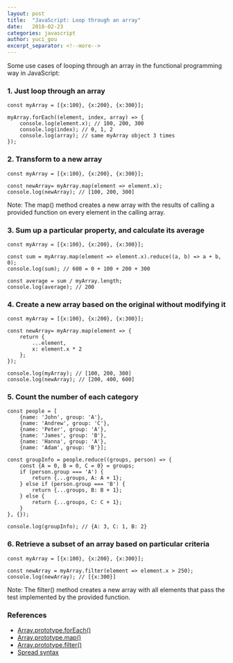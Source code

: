 ```yaml
---
layout: post
title:  "JavaScript: Loop through an array"
date:   2018-02-23
categories: javascript
author: yuci_gou
excerpt_separator: <!--more-->
---
```


Some use cases of looping through an array in the functional programming way in JavaScript:

### 1. Just loop through an array

    const myArray = [{x:100}, {x:200}, {x:300}];

    myArray.forEach((element, index, array) => {
        console.log(element.x); // 100, 200, 300
        console.log(index); // 0, 1, 2
        console.log(array); // same myArray object 3 times
    });

<!--more-->

### 2. Transform to a new array

    const myArray = [{x:100}, {x:200}, {x:300}];

    const newArray= myArray.map(element => element.x);
    console.log(newArray); // [100, 200, 300]

Note: The map() method creates a new array with the results of calling a provided function on every element in the calling array.

### 3. Sum up a particular property, and calculate its average

    const myArray = [{x:100}, {x:200}, {x:300}];

    const sum = myArray.map(element => element.x).reduce((a, b) => a + b, 0);
    console.log(sum); // 600 = 0 + 100 + 200 + 300

    const average = sum / myArray.length;
    console.log(average); // 200

### 4. Create a new array based on the original without modifying it

    const myArray = [{x:100}, {x:200}, {x:300}];

    const newArray= myArray.map(element => {
        return {
            ...element,
            x: element.x * 2
        };
    });

    console.log(myArray); // [100, 200, 300]
    console.log(newArray); // [200, 400, 600]

### 5. Count the number of each category

    const people = [
        {name: 'John', group: 'A'}, 
        {name: 'Andrew', group: 'C'}, 
        {name: 'Peter', group: 'A'}, 
        {name: 'James', group: 'B'}, 
        {name: 'Hanna', group: 'A'}, 
        {name: 'Adam', group: 'B'}];

    const groupInfo = people.reduce((groups, person) => {
        const {A = 0, B = 0, C = 0} = groups;
        if (person.group === 'A') {
            return {...groups, A: A + 1};
        } else if (person.group === 'B') {
            return {...groups, B: B + 1};
        } else {
            return {...groups, C: C + 1};
        }
    }, {});

    console.log(groupInfo); // {A: 3, C: 1, B: 2}

### 6. Retrieve a subset of an array based on particular criteria

    const myArray = [{x:100}, {x:200}, {x:300}];

    const newArray = myArray.filter(element => element.x > 250);
    console.log(newArray); // [{x:300}]	

Note: The filter() method creates a new array with all elements that pass the test implemented by the provided function.

### References
 * [Array.prototype.forEach()][1]
 * [Array.prototype.map()][2]
 * [Array.prototype.filter()][3]
 * [Spread syntax][4]


  [1]: https://developer.mozilla.org/en-US/docs/Web/JavaScript/Reference/Global_Objects/Array/forEach
  [2]: https://developer.mozilla.org/en-US/docs/Web/JavaScript/Reference/Global_Objects/Array/map
  [3]: https://developer.mozilla.org/en-US/docs/Web/JavaScript/Reference/Global_Objects/Array/filter
  [4]: https://developer.mozilla.org/en-US/docs/Web/JavaScript/Reference/Operators/Spread_syntax
